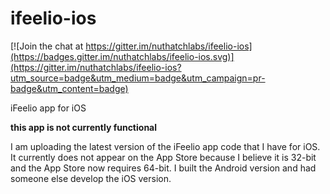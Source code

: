 # ifeelio-ios

[![Join the chat at https://gitter.im/nuthatchlabs/ifeelio-ios](https://badges.gitter.im/nuthatchlabs/ifeelio-ios.svg)](https://gitter.im/nuthatchlabs/ifeelio-ios?utm_source=badge&utm_medium=badge&utm_campaign=pr-badge&utm_content=badge)

iFeelio app for iOS

**this app is not currently functional**

I am uploading the latest version of the iFeelio app code that I have for iOS. It currently does not appear on the App Store
because I believe it is 32-bit and the App Store now requires 64-bit. I built the Android version and had someone else develop
the iOS version.
